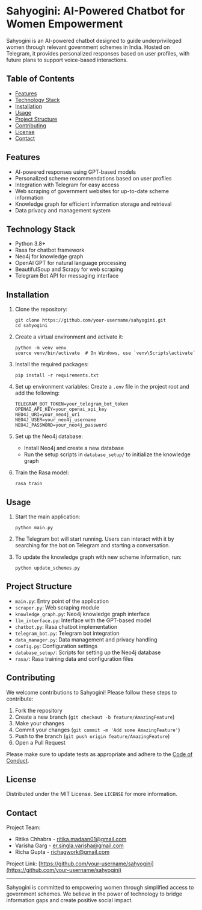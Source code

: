 # Sahyogini: AI-Powered Chatbot for Women Empowerment

Sahyogini is an AI-powered chatbot designed to guide underprivileged women through relevant government schemes in India. Hosted on Telegram, it provides personalized responses based on user profiles, with future plans to support voice-based interactions.

## Table of Contents

- [Features](#features)
- [Technology Stack](#technology-stack)
- [Installation](#installation)
- [Usage](#usage)
- [Project Structure](#project-structure)
- [Contributing](#contributing)
- [License](#license)
- [Contact](#contact)

## Features

- AI-powered responses using GPT-based models
- Personalized scheme recommendations based on user profiles
- Integration with Telegram for easy access
- Web scraping of government websites for up-to-date scheme information
- Knowledge graph for efficient information storage and retrieval
- Data privacy and management system

## Technology Stack

- Python 3.8+
- Rasa for chatbot framework
- Neo4j for knowledge graph
- OpenAI GPT for natural language processing
- BeautifulSoup and Scrapy for web scraping
- Telegram Bot API for messaging interface

## Installation

1. Clone the repository:
   ```
   git clone https://github.com/your-username/sahyogini.git
   cd sahyogini
   ```

2. Create a virtual environment and activate it:
   ```
   python -m venv venv
   source venv/bin/activate  # On Windows, use `venv\Scripts\activate`
   ```

3. Install the required packages:
   ```
   pip install -r requirements.txt
   ```

4. Set up environment variables:
   Create a `.env` file in the project root and add the following:
   ```
   TELEGRAM_BOT_TOKEN=your_telegram_bot_token
   OPENAI_API_KEY=your_openai_api_key
   NEO4J_URI=your_neo4j_uri
   NEO4J_USER=your_neo4j_username
   NEO4J_PASSWORD=your_neo4j_password
   ```

5. Set up the Neo4j database:
   - Install Neo4j and create a new database
   - Run the setup scripts in `database_setup/` to initialize the knowledge graph

6. Train the Rasa model:
   ```
   rasa train
   ```

## Usage

1. Start the main application:
   ```
   python main.py
   ```

2. The Telegram bot will start running. Users can interact with it by searching for the bot on Telegram and starting a conversation.

3. To update the knowledge graph with new scheme information, run:
   ```
   python update_schemes.py
   ```

## Project Structure

- `main.py`: Entry point of the application
- `scraper.py`: Web scraping module
- `knowledge_graph.py`: Neo4j knowledge graph interface
- `llm_interface.py`: Interface with the GPT-based model
- `chatbot.py`: Rasa chatbot implementation
- `telegram_bot.py`: Telegram bot integration
- `data_manager.py`: Data management and privacy handling
- `config.py`: Configuration settings
- `database_setup/`: Scripts for setting up the Neo4j database
- `rasa/`: Rasa training data and configuration files

## Contributing

We welcome contributions to Sahyogini! Please follow these steps to contribute:

1. Fork the repository
2. Create a new branch (`git checkout -b feature/AmazingFeature`)
3. Make your changes
4. Commit your changes (`git commit -m 'Add some AmazingFeature'`)
5. Push to the branch (`git push origin feature/AmazingFeature`)
6. Open a Pull Request

Please make sure to update tests as appropriate and adhere to the [Code of Conduct](CODE_OF_CONDUCT.md).

## License

Distributed under the MIT License. See `LICENSE` for more information.

## Contact

Project Team:
- Ritika Chhabra - ritika.madaan01@gmail.com
- Varisha Garg - er.singla.varisha@gmail.com
- Richa Gupta - richagwork@gmail.com

Project Link: [https://github.com/your-username/sahyogini](https://github.com/your-username/sahyogini)

---

Sahyogini is committed to empowering women through simplified access to government schemes. We believe in the power of technology to bridge information gaps and create positive social impact.
